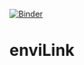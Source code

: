 [![Binder](https://mybinder.org/badge_logo.svg)](https://mybinder.org/v2/gh/emanuel-schmid/enviLink/main?filepath=notebooks%2Foverview.ipynb)

# enviLink
